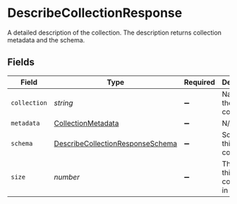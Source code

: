 # DescribeCollectionResponse

A detailed description of the collection. The description returns collection metadata and the schema.


## Fields

| Field                                                                                       | Type                                                                                        | Required                                                                                    | Description                                                                                 |
| ------------------------------------------------------------------------------------------- | ------------------------------------------------------------------------------------------- | ------------------------------------------------------------------------------------------- | ------------------------------------------------------------------------------------------- |
| `collection`                                                                                | *string*                                                                                    | :heavy_minus_sign:                                                                          | Name of the collection.                                                                     |
| `metadata`                                                                                  | [CollectionMetadata](../../models/shared/collectionmetadata.md)                             | :heavy_minus_sign:                                                                          | N/A                                                                                         |
| `schema`                                                                                    | [DescribeCollectionResponseSchema](../../models/shared/describecollectionresponseschema.md) | :heavy_minus_sign:                                                                          | Schema of this collection.                                                                  |
| `size`                                                                                      | *number*                                                                                    | :heavy_minus_sign:                                                                          | The size of this collection in bytes.                                                       |